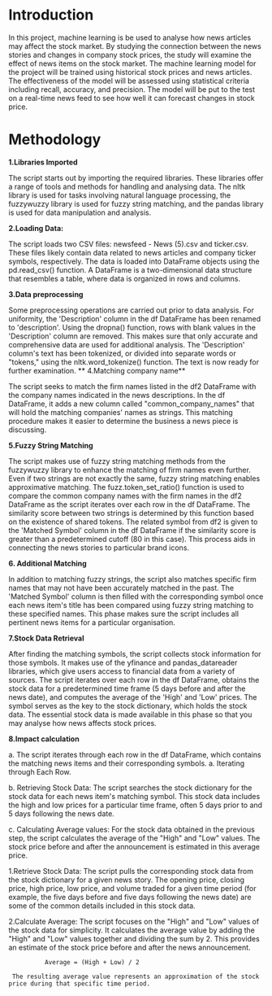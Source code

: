 

# Introduction

In this project, machine learning is be used to analyse how news articles may affect the stock market. By studying the connection between the  news stories and changes in company stock prices, the study will examine the effect of news items on the stock market. The machine learning model for the project will be trained using historical stock prices and news articles. The effectiveness of the model will be assessed using statistical criteria including recall, accuracy, and precision. The model will be put to the test on a real-time news feed to see how well it can forecast changes in stock price. 

# Methodology

**1.Libraries Imported**


The script starts out by importing the required libraries. These libraries offer a range of tools and methods for handling and analysing data. The nltk library is used for tasks involving natural language processing, the fuzzywuzzy library is used for fuzzy string matching, and the pandas library is used for data manipulation and analysis.

**2.Loading Data:**

The script loads two CSV files: newsfeed - News (5).csv and ticker.csv. These files likely contain data related to news articles and company ticker symbols, respectively. The data is loaded into DataFrame objects using the pd.read_csv() function. A DataFrame is a two-dimensional data structure that resembles a table, where data is organized in rows and columns.

**3.Data preprocessing**

Some preprocessing operations are carried out prior to data analysis. For uniformity, the 'Description' column in the df DataFrame has been renamed to 'description'. Using the dropna() function, rows with blank values in the 'Description' column are removed. This makes sure that only accurate and comprehensive data are used for additional analysis. The 'Description' column's text has been tokenized, or divided into separate words or "tokens," using the nltk.word_tokenize() function. The text is now ready for further examination.
**
4.Matching company name**

 The script seeks to match the firm names listed in the df2 DataFrame with the company names indicated in the news descriptions. In the df DataFrame, it adds a new column called "common_company_names" that will hold the matching companies' names as strings. This matching procedure makes it easier to determine the business a news piece is discussing.
 
**5.Fuzzy String Matching**

 The script makes use of fuzzy string matching methods from the fuzzywuzzy library to enhance the matching of firm names even further. Even if two strings are not exactly the same, fuzzy string matching enables approximative matching. The fuzz.token_set_ratio() function is used to compare the common company names with the firm names in the df2 DataFrame as the script iterates over each row in the df DataFrame. The similarity score between two strings is determined by this function based on the existence of shared tokens. The related symbol from df2 is given to the 'Matched Symbol' column in the df DataFrame if the similarity score is greater than a predetermined cutoff (80 in this case). This process aids in connecting the news stories to particular brand icons.
 
**6. Additional Matching**

In addition to matching fuzzy strings, the script also matches specific firm names that may not have been accurately matched in the past. The 'Matched Symbol' column is then filled with the corresponding symbol once each news item's title has been compared using fuzzy string matching to these specified names. This phase makes sure the script includes all pertinent news items for a particular organisation.


**7.Stock Data Retrieval**

After finding the matching symbols, the script collects stock information for those symbols. It makes use of the yfinance and pandas_datareader libraries, which give users access to financial data from a variety of sources. The script iterates over each row in the df DataFrame, obtains the stock data for a predetermined time frame (5 days before and after the news date), and computes the average of the 'High' and 'Low' prices. The symbol serves as the key to the stock dictionary, which holds the stock data. The essential stock data is made available in this phase so that you may analyse how news affects stock prices.

**8.Impact calculation**

 a. The script iterates through each row in the df DataFrame, which contains the matching news items and their corresponding symbols. a. Iterating through Each Row.
 
 b.  Retrieving Stock Data: The script searches the stock dictionary for the stock data for each news item's matching symbol. This stock data includes the high and 
     low prices for a particular time frame, often 5 days prior to and 5 days following the news date.
     
 c.  Calculating Average values: For the stock data obtained in the previous step, the script calculates the average of the "High" and "Low" values. The stock price 
     before and after the announcement is estimated in  this average price.
     
 1.Retrieve Stock Data: The script pulls the corresponding stock data from the stock dictionary for a given news story. The opening price, closing price, high price, 
   low price, and volume traded for a given time period (for example, the five days before and five days following the news date) are some of the common details 
   included in this stock data.
   
 2.Calculate Average: The script focuses on the "High" and "Low" values of the stock data for simplicity. It calculates the average value by adding the "High" and 
     "Low" values together and dividing the sum by 2. This provides an estimate of the stock price before and after the news announcement.
              
              Average = (High + Low) / 2
              
     The resulting average value represents an approximation of the stock price during that specific time period.

